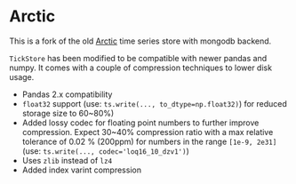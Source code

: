 # Arctic

This is a fork of the old [Arctic](README-arctic.md) time series store with mongodb backend.

`TickStore` has been modified to be compatible with newer pandas and numpy.
It comes with a couple of compression techniques to lower disk usage.

* Pandas 2.x compatibility
* `float32` support (use: `ts.write(..., to_dtype=np.float32)`) for reduced storage size to 60~80%)
* Added lossy codec for floating point numbers to further improve compression. Expect 30~40% compression ratio with a max relative
  tolerance of 0.02 % (200ppm) for numbers in the range `[1e-9, 2e31]` (use: `ts.write(..., codec='loq16_10_dzv1')`)
* Uses `zlib` instead of `lz4`
* Added index varint compression



